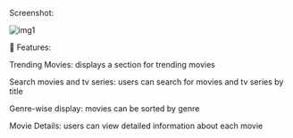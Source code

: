 Screenshot:

![img1](https://github.com/ahlam-laouadi/Movie-App/assets/124285240/c3138d52-94ce-4dd0-9365-70aee62929d0)

🍿 Features:


Trending Movies: displays a section for trending movies


Search movies and tv series: users can search for movies and tv series by title



Genre-wise display: movies can be sorted by genre



Movie Details: users can view detailed information about each movie


